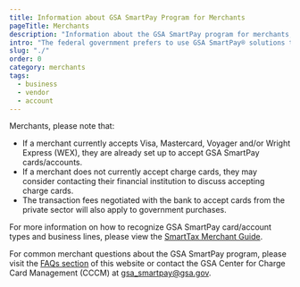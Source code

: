 ```yaml
---
title: Information about GSA SmartPay Program for Merchants
pageTitle: Merchants
description: "Information about the GSA SmartPay program for merchants, vendors, and businesses."
intro: "The federal government prefers to use GSA SmartPay® solutions to pay merchants."
slug: "./"
order: 0
category: merchants
tags:
  - business
  - vendor
  - account
---
```


Merchants, please note that:

- If a merchant currently accepts Visa, Mastercard, Voyager and/or Wright Express (WEX), they are already set up to accept GSA SmartPay cards/accounts.
- If a merchant does not currently accept charge cards, they may consider contacting their financial institution to discuss accepting charge cards.
- The transaction fees negotiated with the bank to accept cards from the private sector will also apply to government purchases.

For more information on how to recognize GSA SmartPay card/account types and business lines, please view the [SmartTax Merchant Guide](/merchants/vendor-guide).

For common merchant questions about the GSA SmartPay program, please visit the [FAQs section](/faq/#merchants) of this website or contact the GSA Center for Charge Card Management (CCCM) at [gsa_smartpay@gsa.gov](mailto:gsa_smartpay@gsa.gov).
